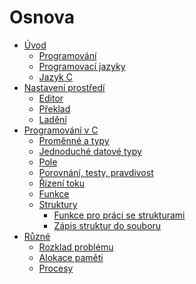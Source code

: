# Osnova

- [Úvod](uvod.md)
    - [Programování](programovani.md)
    - [Programovací jazyky](programovaci_jazyky.md)
    - [Jazyk C](jazyk_c.md)
- [Nastavení prostředí](nastaveni_prostredi.md)
    - [Editor](editor.md)
    - [Překlad](preklad_programu.md)
    - [Ladění](ladeni.md)
- [Programování v C](programovani.md)
    - [Proměnné a typy](promenne_a_typy.md)
    - [Jednoduché datové typy](promenne_a_typy_jednoduche.md)
    - [Pole](promenne_a_typy_pole.md)
    - [Porovnání, testy, pravdivost](promenne_a_typy_porovnani.md)
    - [Řízení toku](rizeni_toku.md)
    - [Funkce](funkce.md)
    - [Struktury](struktury.md)
        - [Funkce pro práci se strukturami](struktury_funkce.md)
        - [Zápis struktur do souboru](struktury_soubor.md)
- [Různé]()
    - [Rozklad problému](rozklad_problemu.md)
    - [Alokace paměti]()
    - [Procesy]()
